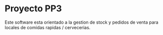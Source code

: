 # Proyecto PP3
Este software esta orientado a la gestion de stock y pedidos de venta para locales de comidas rapidas / cervecerias.
